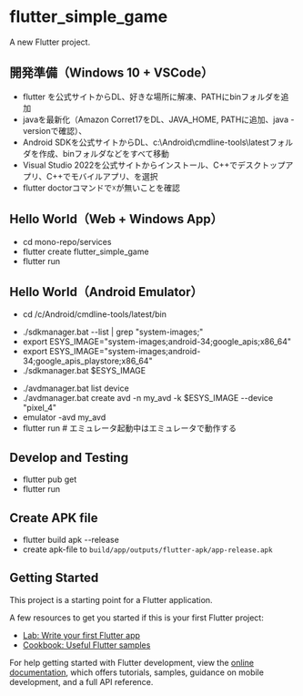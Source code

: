 # flutter_simple_game

A new Flutter project.

## 開発準備（Windows 10 + VSCode）
- flutter を公式サイトからDL、好きな場所に解凍、PATHにbinフォルダを追加
- javaを最新化（Amazon Corret17をDL、JAVA_HOME, PATHに追加、java -versionで確認）、
- Android SDKを公式サイトからDL、c:\Android\cmdline-tools\latestフォルダを作成、binフォルダなどをすべて移動
- Visual Studio 2022を公式サイトからインストール、C++でデスクトップアプリ、C++でモバイルアプリ、を選択
- flutter doctorコマンドで☓が無いことを確認

## Hello World（Web + Windows App）
- cd mono-repo/services
- flutter create flutter_simple_game
- flutter run

## Hello World（Android Emulator）
- cd /c/Android/cmdline-tools/latest/bin
<!-- システムイメージを確認・取得 -->
- ./sdkmanager.bat --list | grep "system-images;"
- export ESYS_IMAGE="system-images;android-34;google_apis;x86_64"
- export ESYS_IMAGE="system-images;android-34;google_apis_playstore;x86_64"
- ./sdkmanager.bat $ESYS_IMAGE
<!-- デバイスを確認・取得 -->
- ./avdmanager.bat list device
- ./avdmanager.bat create avd -n my_avd -k $ESYS_IMAGE --device "pixel_4"
- emulator -avd my_avd
- flutter run # エミュレータ起動中はエミュレータで動作する

## Develop and Testing
- flutter pub get
- flutter run

## Create APK file
- flutter build apk --release
- create apk-file to `build/app/outputs/flutter-apk/app-release.apk`

## Getting Started

This project is a starting point for a Flutter application.

A few resources to get you started if this is your first Flutter project:

- [Lab: Write your first Flutter app](https://docs.flutter.dev/get-started/codelab)
- [Cookbook: Useful Flutter samples](https://docs.flutter.dev/cookbook)

For help getting started with Flutter development, view the
[online documentation](https://docs.flutter.dev/), which offers tutorials,
samples, guidance on mobile development, and a full API reference.
